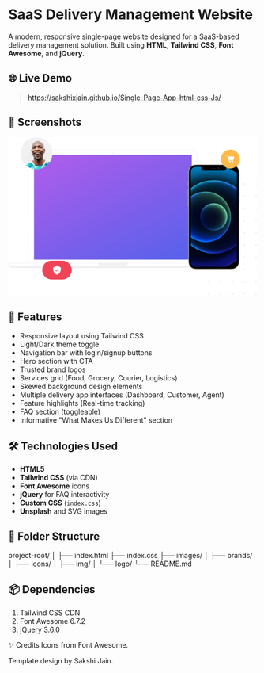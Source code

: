 # SaaS Delivery Management Website

A modern, responsive single-page website designed for a SaaS-based delivery management solution. Built using **HTML**, **Tailwind CSS**, **Font Awesome**, and **jQuery**.

## 🌐 Live Demo

> https://sakshixjain.github.io/Single-Page-App-html-css-Js/

## 📸 Screenshots

![Banner Section](images/images/img/banner-desktop.png)

## 🚀 Features

- Responsive layout using Tailwind CSS
- Light/Dark theme toggle
- Navigation bar with login/signup buttons
- Hero section with CTA
- Trusted brand logos
- Services grid (Food, Grocery, Courier, Logistics)
- Skewed background design elements
- Multiple delivery app interfaces (Dashboard, Customer, Agent)
- Feature highlights (Real-time tracking)
- FAQ section (toggleable)
- Informative "What Makes Us Different" section

## 🛠️ Technologies Used

- **HTML5**
- **Tailwind CSS** (via CDN)
- **Font Awesome** icons
- **jQuery** for FAQ interactivity
- **Custom CSS** (`index.css`)
- **Unsplash** and SVG images

## 📁 Folder Structure

project-root/
│
├── index.html
├── index.css
├── images/
│ ├── brands/
│ ├── icons/
│ ├── img/
│ └── logo/
└── README.md



 ## 📦 Dependencies
1. Tailwind CSS CDN
2. Font Awesome 6.7.2
3. jQuery 3.6.0

✨ Credits
Icons from Font Awesome.

Template design by Sakshi Jain.
